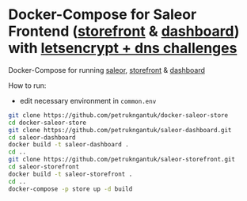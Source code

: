 # Docker-Compose for Saleor Frontend ([storefront](https://github.com/mirumee/saleor-storefront) & [dashboard](https://github.com/mirumee/saleor-dashboard)) with [letsencrypt + dns challenges](https://github.com/adferrand/docker-letsencrypt-dns)

Docker-Compose for running [saleor](https://github.com/mirumee/saleor), [storefront](https://github.com/mirumee/saleor-storefront) & [dashboard](https://github.com/mirumee/saleor-dashboard)

How to run:

- edit necessary environment in `common.env`

```bash
git clone https://github.com/petrukngantuk/docker-saleor-store
cd docker-saleor-store
git clone https://github.com/petrukngantuk/saleor-dashboard.git
cd saleor-dashboard
docker build -t saleor-dashboard .
cd ..
git clone https://github.com/petrukngantuk/saleor-storefront.git
cd saleor-storefront
docker build -t saleor-storefront .
cd ..
docker-compose -p store up -d build
```
